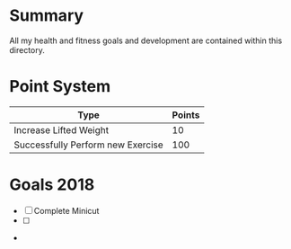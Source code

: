 # Summary
All my health and fitness goals and development are contained within this directory.

# Point System

| Type | Points |
| --- | --- |
| Increase Lifted Weight | 10 |
| Successfully Perform new Exercise | 100 |


# Goals 2018
- [ ] Complete Minicut
- [ ]
-
